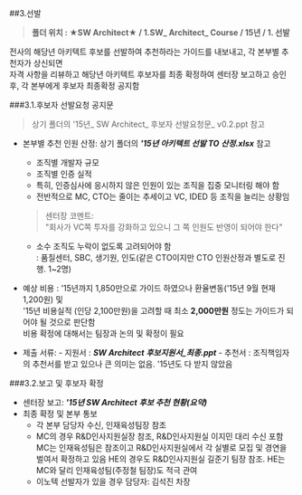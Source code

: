 ##3.선발

>**폴더 위치 : ★SW Architect★ / 1.SW_ Architect_ Course / 15년 / 1. 선발**

전사의 해당년 아키텍트 후보를 선발하여 추천하라는 가이드를 내보내고, 각 본부별 추천자가 상신되면  
자격 사항을 리뷰하고 해당년 아키텍트 후보자를 최종 확정하여 센터장 보고하고 승인 후,
각 본부에게 후보자 최종확정 공지함


###3.1.후보자 선발요청 공지문
>상기 폴더의 '15년_ SW Architect_ 후보자 선발요청문_ v0.2.ppt 참고

- 본부별 추천 인원 산정: 상기 폴더의 ***'15년 아키텍트 선발 TO 산정.xlsx*** 참고
	- 조직별 개발자 규모
	- 조직별 인증 실적
	- 특히, 인증심사에 응시하지 않은 인원이 있는 조직을 집중 모니터링 해야 함
	- 전반적으로 MC, CTO는 줄이는 추세이고 VC, IDED 등 조직을 늘리는 상황임  
	> 센터장 코멘트:  
	> "회사가 VC쪽 투자를 강화하고 있으니 그 쪽 인원도 반영이 되어야 한다"
	
	- 소수 조직도 누락이 없도록 고려되어야 함  
	: 품질센터, SBC, 생기원, 인도(같은 CTO이지만 CTO 인원산정과 별도로 진행. 1~2명)

- 예상 비용 : '15년까지 1,850만으로 가이드 하였으나 환율변동('15년 9월 현재 1,200원) 및  
'15년 비용실적 (인당 2,100만원)을 고려할 때 최소 **2,000만원** 정도는 가이드가 되어야 될 것으로 판단함  
비용 확정에 대해서는 팀장과 논의 및 확정이 필요


- 제출 서류: 
		- 지원서 : ***SW Architect 후보지원서_최종.ppt***
		- 추천서 : 조직책임자의 추천서를 받고 있으나 큰 의미는 없음. '15년도 다 받지 않았음  
		

###3.2.보고 및 후보자 확정
- 센터장 보고: ***'15년 SW Architect 후보 추천 현황(요약)*** 
- 최종 확정 및 본부 통보
	- 각 본부 담당자 수신, 인재육성팀장 참조
	- MC의 경우 R&D인사지원실장 참조, R&D인사지원실 이지민 대리 수신 포함  
MC는 인재육성팀은 참조이고 R&D인사지원실에서 각 실별로 모집 및 경연을 벌여서 확정하고 있음
HE의 경우도 R&D인사지원실 길준기 팀장 참조. HE는 MC와 달리 인재육성팀(주정철 팀장)도 적극 관여
	- 이노텍 선발자가 있을 경우 담당자: 김석진 차장